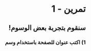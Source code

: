 <div dir="rtl">

# تمرين - 1

## سنقوم بتجربة بعض الوسوم!

### 1) اكتب عنوان للصفحة باستخدام وسم <title>

### 2) استخدم وسوم العناوين المختلفة h1, h2, h3

### لتكتب الجمل الآتية

- مرحباً!
- هذا موقعي الأول

### 3) عرف عن نفسك باستخدام وسم الفقرة p

### لكتابة الفقرة في أكثر من سطر br استخدم وسم

اسمي "اكتب اسمك" وأنا طالب في مبادرة الكويت تبرمج.
اخترت مسار برمجة المواقع لأني...

### 4) اكتب تاريخ اليوم كتعليق

## قم بتسمية ملفك index.html

### بونص!

✨
اجعل اسمك بخط عريض

🔥
اسأل أحد المدرسين المساعدين إذا تحتاج تمرين إضافي

آخر موعد لرفع الكود `git push`
نهاية المحاضرة

</div>
